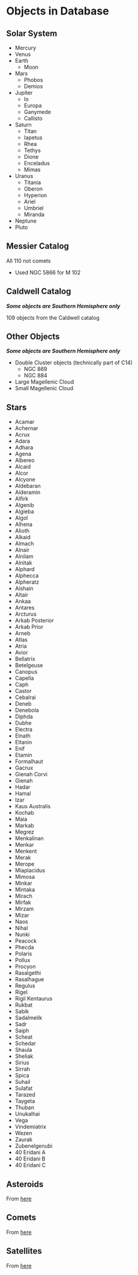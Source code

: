 # Objects in Database

## Solar System
* Mercury
* Venus
* Earth
    * Moon
* Mars
    * Phobos
    * Demios
* Jupiter
    * Io
    * Europa
    * Ganymede
    * Callisto
* Saturn
    * Titan
    * Iapetus
    * Rhea
    * Tethys
    * Dione
    * Enceladus
    * Mimas
* Uranus
    * Titania
    * Oberon
    * Hyperion
    * Ariel
    * Umbriel
    * Miranda
* Neptune
* Pluto

## Messier Catalog
All 110 not comets

* Used NGC 5866 for M 102

## Caldwell Catalog
***Some objects are Southern Hemisphere only***

109 objects from the Caldwell catalog

## Other Objects
***Some objects are Southern Hemisphere only***

* Double Cluster objects (technically part of C14)
    * NGC 869
    * NGC 884
* Large Magellenic Cloud
* Small Magellenic Cloud

## Stars
* Acamar
* Achernar
* Acrux
* Adara
* Adhara
* Agena
* Albereo
* Alcaid
* Alcor
* Alcyone
* Aldebaran
* Alderamin
* Alfirk
* Algenib
* Algieba
* Algol
* Alhena
* Alioth
* Alkaid
* Almach
* Alnair
* Alnilam
* Alnitak
* Alphard
* Alphecca
* Alpheratz
* Alshain
* Altair
* Ankaa
* Antares
* Arcturus
* Arkab Posterior
* Arkab Prior
* Arneb
* Atlas
* Atria
* Avior
* Bellatrix
* Betelgeuse
* Canopus
* Capella
* Caph
* Castor
* Cebalrai
* Deneb
* Denebola
* Diphda
* Dubhe
* Electra
* Elnath
* Eltanin
* Enif
* Etamin
* Formalhaut
* Gacrux
* Gienah Corvi
* Gienah
* Hadar
* Hamal
* Izar
* Kaus Australis
* Kochab
* Maia
* Markab
* Megrez
* Menkalinan
* Menkar
* Menkent
* Merak
* Merope
* Miaplacidus
* Mimosa
* Minkar
* Mintaka
* Mirach
* Mirfak
* Mirzam
* Mizar
* Naos
* Nihal
* Nunki
* Peacock
* Phecda
* Polaris
* Pollux
* Procyon
* Rasalgethi
* Rasalhague
* Regulus
* Rigel
* Rigil Kentaurus
* Rukbat
* Sabik
* Sadalmelik
* Sadr
* Saiph
* Scheat
* Schedar
* Shaula
* Sheliak
* Sirius
* Sirrah
* Spica
* Suhail
* Sulafat
* Tarazed
* Taygeta
* Thuban
* Unukalhai
* Vega
* Vindemiatrix
* Wezen
* Zaurak
* Zubenelgenubi
* 40 Eridani A
* 40 Eridani B
* 40 Eridani C

## Asteroids
From [here](https://minorplanetcenter.net/iau/Ephemerides/Bright/2018/Soft03Bright.txt)

## Comets
From [here](https://minorplanetcenter.net/iau/Ephemerides/Comets/Soft03Cmt.txt)

## Satellites
From [here](http://celestrak.com/NORAD/elements/visual.txt)
